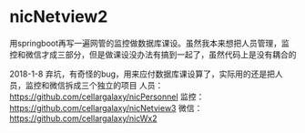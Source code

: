 # nicNetview2
用springboot再写一遍网管的监控做数据库课设。虽然我本来想把人员管理，监控和微信才成三部分，但是做课设没办法有搞到一起了，虽然代码上是没有耦合的

2018-1-8 弃坑，有奇怪的bug，用来应付数据库课设算了，实际用的还是把人员，监控和微信拆成三个独立的项目
人员：https://github.com/cellargalaxy/nicPersonnel
监控：https://github.com/cellargalaxy/nicNetview3
微信：https://github.com/cellargalaxy/nicWx2